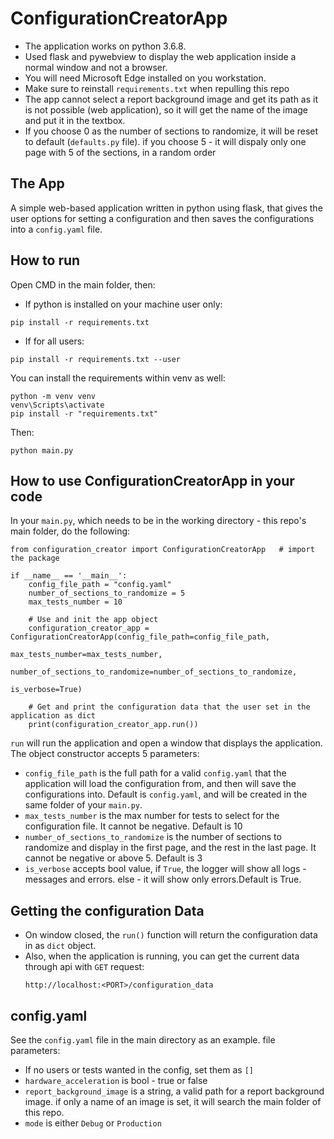 # ConfigurationCreatorApp

- The application works on python 3.6.8.
- Used flask and pywebview to display the web application inside a normal window and not a browser.
- You will need Microsoft Edge installed on you workstation.
- Make sure to reinstall ```requirements.txt``` when repulling this repo
- The app cannot select a report background image and get its path as it is not possible (web application), so it will
  get the name of the image and put it in the textbox.
- If you choose 0 as the number of sections to randomize, it will be reset to default (```defaults.py``` file). if you
  choose 5 - it will dispaly only one page with 5 of the sections, in a random order

## The App

A simple web-based application written in python using flask, that gives the user options for setting a configuration
and then saves the configurations into a ```config.yaml``` file.

## How to run

Open CMD in the main folder, then:

- If python is installed on your machine user only:

```
pip install -r requirements.txt
```

- If for all users:

```
pip install -r requirements.txt --user
```

You can install the requirements within venv as well:

```
python -m venv venv
venv\Scripts\activate
pip install -r "requirements.txt"
```

Then:

```
python main.py
```

## How to use ConfigurationCreatorApp in your code

In your ```main.py```, which needs to be in the working directory - this repo's main folder, do the following:

```
from configuration_creator import ConfigurationCreatorApp   # import the package

if __name__ == '__main__':
    config_file_path = "config.yaml"
    number_of_sections_to_randomize = 5
    max_tests_number = 10
    
    # Use and init the app object
    configuration_creator_app = ConfigurationCreatorApp(config_file_path=config_file_path,
                                                        max_tests_number=max_tests_number,
                                                        number_of_sections_to_randomize=number_of_sections_to_randomize,
                                                        is_verbose=True)
    
    # Get and print the configuration data that the user set in the application as dict
    print(configuration_creator_app.run())
```

```run``` will run the application and open a window that displays the application. The object constructor accepts 5
parameters:

- ```config_file_path``` is the full path for a valid ```config.yaml``` that the application will load the configuration
  from, and then will save the configurations into. Default is ```config.yaml```, and will be created in the same folder
  of your ```main.py```.
- ```max_tests_number``` is the max number for tests to select for the configuration file. It cannot be negative.
  Default is 10
- ```number_of_sections_to_randomize``` is the number of sections to randomize and display in the first page, and the
  rest in the last page. It cannot be negative or above 5. Default is 3
- ```is_verbose``` accepts bool value, if ```True```, the logger will show all logs - messages and errors. else - it
  will show only errors.Default is True.

## Getting the configuration Data

- On window closed, the ```run()``` function will return the configuration data in as ```dict``` object.
- Also, when the application is running, you can get the current data through api with ```GET``` request:
  ```
  http://localhost:<PORT>/configuration_data
  ```

## config.yaml

See the ```config.yaml``` file in the main directory as an example. file parameters:

- If no users or tests wanted in the config, set them as ```[]```
- ```hardware_acceleration``` is bool - true or false
- ```report_background_image``` is a string, a valid path for a report background image. if only a name of an image is
  set, it will search the main folder of this repo.
- ```mode``` is either ```Debug``` or ```Production```
